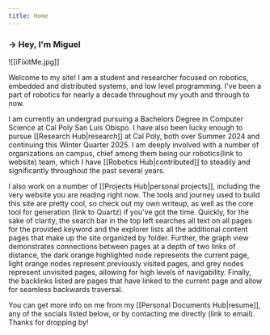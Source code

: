 ```yaml
---
title: Home
---
```

<h3>→ Hey, I'm Miguel</h3>

![[iFixitMe.jpg]]

Welcome to my site! I am a student and researcher focused on robotics, embedded and distributed systems, and low level programming. I've been a part of robotics for nearly a decade throughout my youth and through to now.

I am currently an undergrad pursuing a Bachelors Degree in Computer Science at Cal Poly San Luis Obispo. I have also been lucky enough to pursue [[Research Hub|research]] at Cal Poly, both over Summer 2024 and continuing this Winter Quarter 2025. I am deeply involved with a number of organizations on campus, chief among them being our robotics(link to website) team, which I have [[Robotics Hub|contributed]] to steadily and significantly throughout the past several years. 

I also work on a number of [[Projects Hub|personal projects]], including the very website you are reading right now. The tools and journey used to build this site are pretty cool, so check out my own writeup, as well as the core tool for generation (link to Quartz) if you've got the time. Quickly, for the sake of clarity, the search bar in the top left searches all text on all pages for the provided keyword and the explorer lists all the additional content pages that make up the site organized by folder. Further, the graph view demonstrates connections between pages at a depth of two links of distance, the dark orange highlighted node represents the current page, light orange nodes represent previously visited pages, and grey nodes represent unvisited pages, allowing for high levels of navigability. Finally, the backlinks listed are pages that have linked to the current page and allow for seamless backwards traversal. 

You can get more info on me from my [[Personal Documents Hub|resume]], any of the socials listed below, or by contacting me directly (link to email). Thanks for dropping by!
